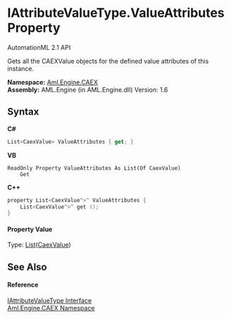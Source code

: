 # IAttributeValueType.ValueAttributes Property 
AutomationML 2.1 API 

Gets all the CAEXValue objects for the defined value attributes of this instance.

**Namespace:**&nbsp;<a href="N_Aml_Engine_CAEX">Aml.Engine.CAEX</a><br />**Assembly:**&nbsp;AML.Engine (in AML.Engine.dll) Version: 1.6

## Syntax

**C#**<br />
``` C#
List<CaexValue> ValueAttributes { get; }
```

**VB**<br />
``` VB
ReadOnly Property ValueAttributes As List(Of CaexValue)
	Get
```

**C++**<br />
``` C++
property List<CaexValue^>^ ValueAttributes {
	List<CaexValue^>^ get ();
}
```


#### Property Value
Type: <a href="https://docs.microsoft.com/dotnet/api/system.collections.generic.list-1" target="_parent" rel="noopener noreferrer">List</a>(<a href="T_Aml_Engine_CAEX_Extensions_CaexValue">CaexValue</a>)

## See Also


#### Reference
<a href="T_Aml_Engine_CAEX_IAttributeValueType">IAttributeValueType Interface</a><br /><a href="N_Aml_Engine_CAEX">Aml.Engine.CAEX Namespace</a><br />